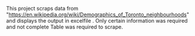 This project scraps data from "https://en.wikipedia.org/wiki/Demographics_of_Toronto_neighbourhoods" and displays the output in excelfile .
Only certain information was required and not complete Table was required to scrape. 
